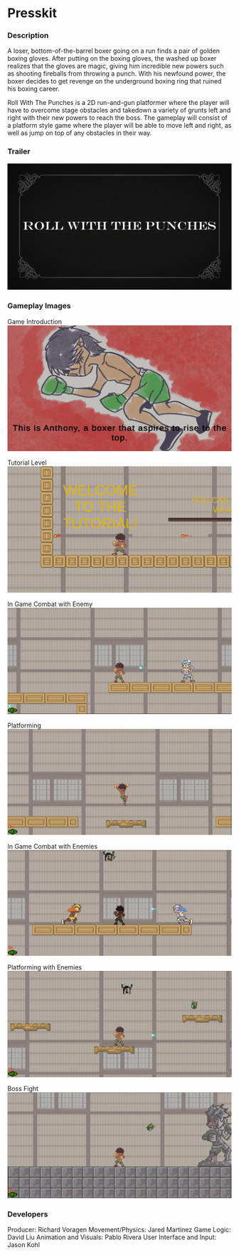 # Presskit
### Description
A loser, bottom-of-the-barrel boxer going on a run finds a pair of golden boxing gloves. After putting on the boxing gloves, the washed up boxer realizes that the gloves are magic, giving him incredible new powers such as shooting fireballs from throwing a punch. With his newfound power, the boxer decides to get revenge on the underground boxing ring that ruined his boxing career. 

Roll With The Punches is a 2D run-and-gun platformer where the player will have to overcome stage obstacles and takedown a variety of grunts left and right with their new powers to reach the boss. The gameplay will consist of a platform style game where the player will be able to move left and right, as well as jump on top of any obstacles in their way. 

### Trailer
<a href="https://youtu.be/6IHbzBngjl0?si=dyH1bY0KTx7Go3g1" target="_blank"><img src="https://github.com/Richard-Voragen/Roll-With-The-Punches/blob/main/Presskit%20Images/TrailerTitle.PNG" alt="Trailer" /></a>

### Gameplay Images

Game Introduction
![Game Introduction][opening]

Tutorial Level
![Tutorial Level][tut]

In Game Combat with Enemy
![In Game Combat with Enemy][fight]

Platforming
![Platforming][jump]

In Game Combat with Enemies
![In Game Combat with Enemies][fight2]

Platforming with Enemies
![Platforming with Enemies][plat]

Boss Fight
![Boss Fight][boss]

[opening]: https://github.com/Richard-Voragen/Roll-With-The-Punches/blob/main/Presskit%20Images/Opening.PNG "Game Introduction"
[tut]: https://github.com/Richard-Voragen/Roll-With-The-Punches/blob/main/Presskit%20Images/GameJournalistsCannotPassThisLevel.PNG "Tutorial Level"
[fight]: https://github.com/Richard-Voragen/Roll-With-The-Punches/blob/main/Presskit%20Images/Fight.PNG "In Game Combat with Enemy"
[fight2]: https://github.com/Richard-Voragen/Roll-With-The-Punches/blob/main/Presskit%20Images/Fight2.PNG "In Game Combat with Enemies"
[jump]: https://github.com/Richard-Voragen/Roll-With-The-Punches/blob/main/Presskit%20Images/JumpingPlatform.PNG "Platforming"
[plat]: https://github.com/Richard-Voragen/Roll-With-The-Punches/blob/main/Presskit%20Images/Platforms.PNG "Platforming with Enemies"
[boss]: https://github.com/Richard-Voragen/Roll-With-The-Punches/blob/main/Presskit%20Images/BossFight.PNG "Boss Fight"

### Developers

Producer: Richard Voragen
Movement/Physics: Jared Martinez
Game Logic: David Liu
Animation and Visuals: Pablo Rivera
User Interface and Input: Jason Kohl